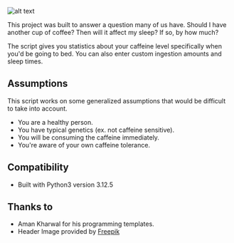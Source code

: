 ![alt text](https://github.com/Eliya-G/coffee-o-clock/blob/main/images/Header%20Image.png?raw=true)

This project was built to answer a question many of us have. Should I have another cup of coffee? Then will it affect my sleep? If so, by how much?

The script gives you statistics about your caffeine level specifically when you'd be going to bed.
You can also enter custom ingestion amounts and sleep times.

## Assumptions 

This script works on some generalized assumptions that would be difficult to take into account.

- You are a healthy person.
- You have typical genetics (ex. not caffeine sensitive).
- You will be consuming the caffeine immediately.
- You're aware of your own caffeine tolerance.

## Compatibility
- Built with Python3 version 3.12.5

## Thanks to

- Aman Kharwal for his programming templates.
- Header Image provided by [Freepik](https://www.freepik.com)
